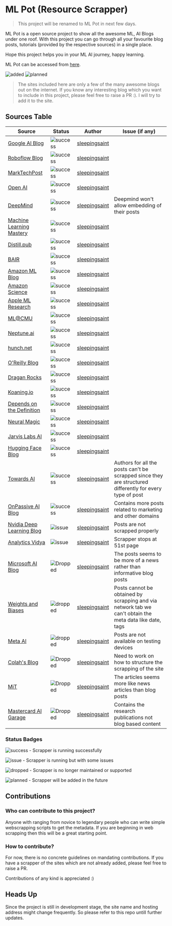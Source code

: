 # ML Pot (Resource Scrapper)

> This project will be renamed to ML Pot in next few days.

ML Pot is a open source project to show all the awesome ML, AI Blogs under one roof. With this project you can go through all your favourite blog posts, tutorials (provided by the respective sources) in a single place.

Hope this project helps you in your ML AI journey, happy learning. 

ML Pot can be accessed from [here](https://resource-scrapper-test.pages.dev/).

![added](https://img.shields.io/badge/Resources%20Added-24-brightgreen)
![planned](https://img.shields.io/badge/Planned%20to%20add-0-informational) 

> The sites included here are only a few of the many awesome blogs out on the internet. If you know any interesting blog which you want to include in this project, please feel free to raise a PR :). I will try to add it to the site.

## Sources Table

| Source | Status | Author | Issue (if any) |
| ------ | ------ | ------- | ----------- |
| [Google AI Blog](https://ai.googleblog.com/) | ![success](https://img.shields.io/badge/-success-brightgreen) | [sleepingsaint](https://github.com/sleepingsaint) |  |
| [Roboflow Blog](https://blog.roboflow.com/latest/) | ![success](https://img.shields.io/badge/-success-brightgreen) | [sleepingsaint](https://github.com/sleepingsaint) | |
| [MarkTechPost](https://www.marktechpost.com/category/technology/) | ![success](https://img.shields.io/badge/-success-brightgreen) | [sleepingsaint](https://github.com/sleepingsaint) | |
| [Open AI](https://openai.com/blog) | ![success](https://img.shields.io/badge/-success-brightgreen) | [sleepingsaint](https://github.com/sleepingsaint) | |
| [DeepMind](https://deepmind.com/blog) | ![success](https://img.shields.io/badge/-success-brightgreen) | [sleepingsaint](https://github.com/sleepingsaint) | Deepmind won't allow embedding of their posts |
| [Machine Learning Mastery](https://machinelearningmastery.com/blog/) | ![success](https://img.shields.io/badge/-success-brightgreen) | [sleepingsaint](https://github.com/sleepingsaint) |  |
| [Distill.pub](https://distill.pub/) | ![success](https://img.shields.io/badge/-success-brightgreen) | [sleepingsaint](https://github.com/sleepingsaint) |  |
| [BAIR](https://bair.berkeley.edu/blog/) | ![success](https://img.shields.io/badge/-success-brightgreen) | [sleepingsaint](https://github.com/sleepingsaint) |  |
| [Amazon ML Blog](https://aws.amazon.com/blogs/machine-learning) | ![success](https://img.shields.io/badge/-success-brightgreen) | [sleepingsaint](https://github.com/sleepingsaint) |  |
| [Amazon Science](https://www.amazon.science/blog) | ![success](https://img.shields.io/badge/-success-brightgreen) | [sleepingsaint](https://github.com/sleepingsaint) |  |
| [Apple ML Research](https://machinelearning.apple.com/research/) | ![success](https://img.shields.io/badge/-success-brightgreen) | [sleepingsaint](https://github.com/sleepingsaint) |  |
| [ML@CMU](https://blog.ml.cmu.edu/) | ![success](https://img.shields.io/badge/-success-brightgreen) | [sleepingsaint](https://github.com/sleepingsaint) |  |
| [Neptune.ai](https://neptune.ai/blog) | ![success](https://img.shields.io/badge/-success-brightgreen) | [sleepingsaint](https://github.com/sleepingsaint) |  |
| [hunch.net](https://hunch.net/) | ![success](https://img.shields.io/badge/-success-brightgreen) | [sleepingsaint](https://github.com/sleepingsaint) |  |
| [O'Reilly Blog](https://www.oreilly.com/radar/topics/ai-ml/) | ![success](https://img.shields.io/badge/-success-brightgreen) | [sleepingsaint](https://github.com/sleepingsaint) |  |
| [Dragan Rocks](https://dragan.rocks/) | ![success](https://img.shields.io/badge/-success-brightgreen) | [sleepingsaint](https://github.com/sleepingsaint) |  |
| [Koaning.io](https://koaning.io/) | ![success](https://img.shields.io/badge/-success-brightgreen) | [sleepingsaint](https://github.com/sleepingsaint) |  |
| [Depends on the Definition](https://www.depends-on-the-definition.com/) | ![success](https://img.shields.io/badge/-success-brightgreen) | [sleepingsaint](https://github.com/sleepingsaint) |  |
| [Neural Magic](https://neuralmagic.com/blog/) | ![success](https://img.shields.io/badge/-success-brightgreen) | [sleepingsaint](https://github.com/sleepingsaint) |  |
| [Jarvis Labs AI](https://jarvislabs.ai/blogs/) | ![success](https://img.shields.io/badge/-success-brightgreen) | [sleepingsaint](https://github.com/sleepingsaint) |  |
| [Hugging Face Blog](https://huggingface.co/blog) | ![success](https://img.shields.io/badge/-success-brightgreen) | [sleepingsaint](https://github.com/sleepingsaint) |  |
| [Towards AI](https://towardsai.net/p) | ![success](https://img.shields.io/badge/-success-brightgreen) | [sleepingsaint](https://github.com/sleepingsaint) | Authors for all the posts can't be scrapped since they are structured differently for every type of post |
| [OnPassive AI Blog](https://onpassive.com/blog) | ![success](https://img.shields.io/badge/-success-brightgreen) | [sleepingsaint](https://github.com/sleepingsaint) | Contains more posts related to marketing and other domains |
| [Nvidia Deep Learning Blog](https://blogs.nvidia.com/blog/category/deep-learning/) | ![issue](https://img.shields.io/badge/-issue-orange) | [sleepingsaint](https://github.com/sleepingsaint) | Posts are not scrapped properly |
| [Analytics Vidya](https://www.analyticsvidhya.com/blog-archive/) | ![issue](https://img.shields.io/badge/-issue-orange) | [sleepingsaint](https://github.com/sleepingsaint) | Scrapper stops at 51st page |
| [Microsoft AI Blog](https://blogs.microsoft.com/ai/) | ![Dropped](https://img.shields.io/badge/-dropped-critical) | [sleepingsaint](https://github.com/sleepingsaint) | The posts seems to be more of a news rather than informative blog posts |
| [Weights and Biases](https://wandb.ai/fully-connected) | ![dropped](https://img.shields.io/badge/-dropped-critical) | [sleepingsaint](https://github.com/sleepingsaint) | Posts cannot be obtained by scrapping and via network tab we can't obtain the meta data like date, tags |
| [Meta AI](https://ai.facebook.com/) | ![dropped](https://img.shields.io/badge/-dropped-critical) | [sleepingsaint](https://github.com/sleepingsaint) | Posts are not available on testing devices |
| [Colah's Blog](https://colah.github.io/) | ![Dropped](https://img.shields.io/badge/-dropped-critical) | [sleepingsaint](https://github.com/sleepingsaint) | Need to work on how to structure the scrapping of the site |
| [MiT](https://news.mit.edu/topic/research) | ![Dropped](https://img.shields.io/badge/-dropped-critical) | [sleepingsaint](https://github.com/sleepingsaint) | The articles seems more like news articles than blog posts |
| [Mastercard AI Garage](https://www.mastercard.com/global/en/business/overview/ai-garage/research-and-publications.html) | ![Dropped](https://img.shields.io/badge/-dropped-critical) | [sleepingsaint](https://github.com/sleepingsaint) | Contains the research publications not blog based content |

### Status Badges

![success](https://img.shields.io/badge/-success-brightgreen) - Scrapper is running successfully

![issue](https://img.shields.io/badge/-issue-orange) - Scrapper is running but with some issues

![dropped](https://img.shields.io/badge/-dropped-critical) - Scrapper is no longer maintained or supported

![planned](https://img.shields.io/badge/-planned-informational) - Scrapper will be added in the future

## Contributions

### Who can contribute to this project?

Anyone with ranging from novice to legendary people who can write simple webscrapping scripts to get the metadata. If you are beginning in web scrapping then this will be a great starting point.

### How to contribute?

For now, there is no concrete guidelines on mandating contributions. If you have a scrapper of the sites which are not already added, please feel free to raise a PR.

Contributions of any kind is appreciated :)

## Heads Up

 Since the project is still in development stage, the site name and hosting address might change frequently. So please refer to this repo untill further updates.
